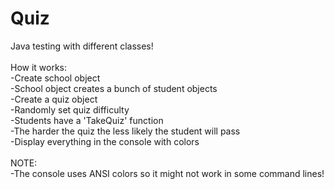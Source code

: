 # Quiz<br>
Java testing with different classes!<br>
<br>
How it works:<br>
-Create school object<br>
-School object creates a bunch of student objects<br>
-Create a quiz object<br>
-Randomly set quiz difficulty<br>
-Students have a 'TakeQuiz' function<br>
-The harder the quiz the less likely the student will pass<br>
-Display everything in the console with colors<br>
<br>
NOTE:<br>
-The console uses ANSI colors so it might not work in some command lines!<br>
